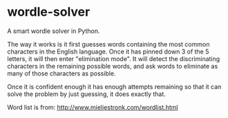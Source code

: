 # wordle-solver
A smart wordle solver in Python.

The way it works is it first guesses words containing the most
common characters in the English language. Once it has pinned
down 3 of the 5 letters, it will then enter "elimination mode".
It will detect the discriminating characters in the remaining 
possible words, and ask words to eliminate as many of those
characters as possible.

Once it is confident enough it has enough attempts remaining
so that it can solve the problem by just guessing, it does 
exactly that.

Word list is from: http://www.mieliestronk.com/wordlist.html

